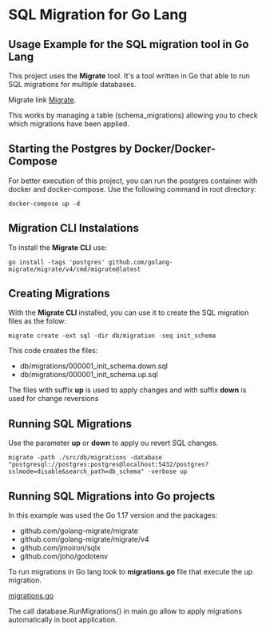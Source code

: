 # SQL Migration for Go Lang

## Usage Example for the SQL migration tool in Go Lang

This project uses the **Migrate** tool. It's a tool written in Go that able to run SQL migrations for multiple databases.

Migrate link [Migrate](https://github.com/golang-migrate/migrate).

This works by managing a table (schema_migrations) allowing you to check which migrations have been applied.

## Starting the Postgres by Docker/Docker-Compose

For better execution of this project, you can run the postgres container with docker and docker-compose. Use the following command in root directory:

```
docker-compose up -d
```

## Migration CLI Instalations

To install the **Migrate CLI** use:

```
go install -tags 'postgres' github.com/golang-migrate/migrate/v4/cmd/migrate@latest
```

## Creating Migrations

With the **Migrate CLI** installed, you can use it to create the SQL migration files as the folow:

```
migrate create -ext sql -dir db/migration -seq init_schema
```

This code creates the files:

* db/migrations/000001_init_schema.down.sql
* db/migrations/000001_init_schema.up.sql

The files with suffix **up** is used to apply changes and with suffix **down** is used for change reversions

## Running SQL Migrations

Use the parameter **up** or **down** to apply ou revert SQL changes.

```
migrate -path ./src/db/migrations -database "postgresql://postgres:postgres@localhost:5432/postgres?sslmode=disable&search_path=db_schema" -verbose up
```

## Running SQL Migrations into Go projects

In this example was used the Go 1.17 version and the packages:

* github.com/golang-migrate/migrate
* github.com/golang-migrate/migrate/v4
* github.com/jmoiron/sqlx
* github.com/joho/godotenv

To run migrations in Go lang look to **migrations.go** file that execute the up migration.

[migrations.go](./src/db/migrations.go)

The call database.RunMigrations() in main.go allow to apply migrations automatically in boot application.
